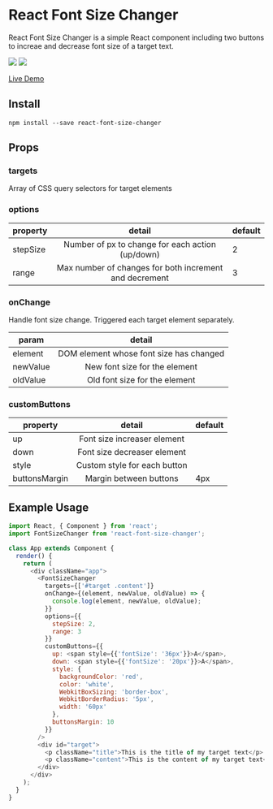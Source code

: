 # React Font Size Changer #

React Font Size Changer is a simple React component including two buttons to increae and decrease font size of a target text.

![](https://img.shields.io/npm/v/react-font-size-changer.svg) ![](https://img.shields.io/travis/mhmtztmr/react-font-size-changer.svg)


[Live Demo](https://moztemur.github.io/react-font-size-changer/demo/)

## Install ##

`npm install --save react-font-size-changer`

## Props ##

### targets ###

Array of CSS query selectors for target elements

### options ###

| property      | detail                                                 | default |
| ------------- |:------------------------------------------------------:| ------- |
| stepSize      | Number of px to change for each action (up/down)       | 2       |
| range         | Max number of changes for both increment and decrement | 3       |

### onChange ###

Handle font size change. Triggered each target element separately.

| param         | detail                                                 |
| ------------- |:------------------------------------------------------:|
| element       | DOM element whose font size has changed                |
| newValue      | New font size for the element                          |
| oldValue      | Old font size for the element                          |

### customButtons ###

| property      | detail                                                 | default |
| ------------- |:------------------------------------------------------:| ------- |
| up            | Font size increaser element                            |         |
| down          | Font size decreaser element                            |         |
| style         | Custom style for each button                           |         |
| buttonsMargin | Margin between buttons                                 | 4px     |


## Example Usage ##

```JavaScript
import React, { Component } from 'react';
import FontSizeChanger from 'react-font-size-changer';

class App extends Component {
  render() {
    return (
      <div className="app">
        <FontSizeChanger
          targets={['#target .content']}
          onChange={(element, newValue, oldValue) => {
            console.log(element, newValue, oldValue);
          }}
          options={{
            stepSize: 2,
            range: 3
          }}
          customButtons={{
            up: <span style={{'fontSize': '36px'}}>A</span>,
            down: <span style={{'fontSize': '20px'}}>A</span>,
            style: {
              backgroundColor: 'red',
              color: 'white',
              WebkitBoxSizing: 'border-box',
              WebkitBorderRadius: '5px',
              width: '60px'
            },
            buttonsMargin: 10
          }}          
        />
        <div id="target">
          <p className="title">This is the title of my target text</p>
          <p className="content">This is the content of my target text</p>
        </div>
      </div>
    );
  }
}
```
